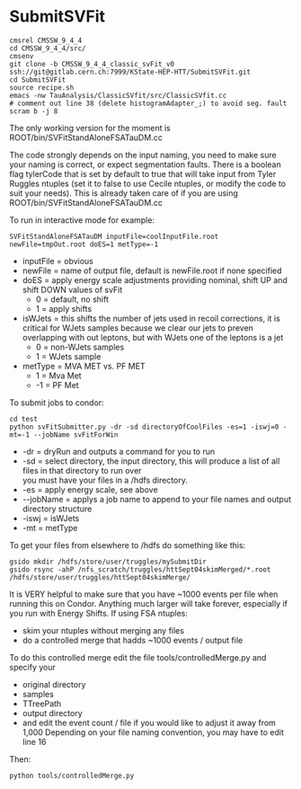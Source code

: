 # SubmitSVFit
```
cmsrel CMSSW_9_4_4 
cd CMSSW_9_4_4/src/
cmsenv
git clone -b CMSSW_9_4_4_classic_svFit_v0 ssh://git@gitlab.cern.ch:7999/KState-HEP-HTT/SubmitSVFit.git
cd SubmitSVFit
source recipe.sh
emacs -nw TauAnalysis/ClassicSVfit/src/ClassicSVfit.cc
# comment out line 38 (delete histogramAdapter_;) to avoid seg. fault
scram b -j 8
```

The only working version for the moment is
ROOT/bin/SVFitStandAloneFSATauDM.cc

The code strongly depends on the input naming, you need to make sure your naming is correct,
or expect segmentation faults. There is a boolean flag tylerCode that is set by default to true
that will take input from Tyler Ruggles ntuples (set it to false to use Cecile ntuples, or modify
the code to suit your needs). This is already taken care of if you are using ROOT/bin/SVFitStandAloneFSATauDM.cc

To run in interactive mode for example:
```
SVFitStandAloneFSATauDM inputFile=coolInputFile.root newFile=tmpOut.root doES=1 metType=-1
```

 - inputFile = obvious
 - newFile = name of output file, default is newFile.root if none specified
 - doES = apply energy scale adjustments providing nominal, shift UP and shift DOWN values of svFit
   - 0 = default, no shift
   - 1 = apply shifts
 - isWJets = this shifts the number of jets used in recoil corrections, it is critical for
WJets samples because we clear our jets to preven overlapping with out leptons, but
with WJets one of the leptons is a jet
   - 0 = non-WJets samples
   - 1 = WJets sample
 - metType = MVA MET vs. PF MET
   - 1 = Mva Met
   - -1 = PF Met

To submit jobs to condor:
```
cd test
python svFitSubmitter.py -dr -sd directoryOfCoolFiles -es=1 -iswj=0 -mt=-1 --jobName svFitForWin
```

 - -dr = dryRun and outputs a command for you to run
 - -sd = select directory, the input directory, this will produce a list of all files in that directory to run over<BR>
       you must have your files in a /hdfs directory.
 - -es = apply energy scale, see above
 - --jobName = applys a job name to append to your file names and output directory structure
 - -iswj = isWJets
 - -mt = metType


To get your files from elsewhere to /hdfs do something like this:
```
gsido mkdir /hdfs/store/user/truggles/mySubmitDir
gsido rsync -ahP /nfs_scratch/truggles/httSept04skimMerged/*.root /hdfs/store/user/truggles/httSept04skimMerge/
```

It is VERY helpful to make sure that you have ~1000 events per file when running this on Condor.  Anything much larger will take forever,
especially if you run with Energy Shifts. If using FSA ntuples:
 - skim your ntuples without merging any files
 - do a controlled merge that hadds ~1000 events / output file

To do this controlled merge edit the file tools/controlledMerge.py and specify your
 - original directory
 - samples
 - TTreePath
 - output directory
 - and edit the event count / file if you would like to adjust it away from 1,000
Depending on your file naming convention, you may have to edit line 16<BR>

 
Then:
```
python tools/controlledMerge.py
```


